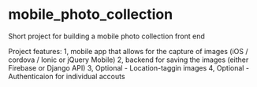 # mobile_photo_collection
Short project for building a mobile photo collection front end

Project features: 
1, mobile app that allows for the capture of images (iOS / cordova / Ionic or jQuery Mobile)
2, backend for saving the images (either Firebase or Django API)
3, Optional - Location-taggin images
4, Optional - Authenticaion for individual accouts
